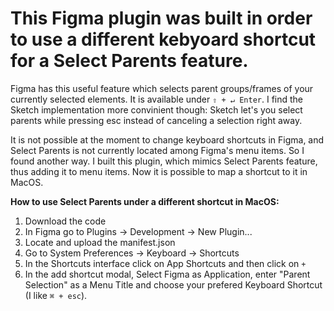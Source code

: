 

# This Figma plugin was built in order to use a different kebyoard shortcut for a Select Parents feature.

Figma has this useful feature which selects parent groups/frames of your currently selected elements. It is available under `⇧ + ↵ Enter`. I find the Sketch implementation more convinient though: Sketch let's you select parents while pressing esc instead of canceling a selection right away.

It is not possible at the moment to change keyboard shortcuts in Figma, and Select Parents is not currently located among Figma's menu items. So I found another way. I built this plugin, which mimics Select Parents feature, thus adding it to menu items. Now it is possible to map a shortcut to it in MacOS.

**How to use Select Parents under a different shortcut in MacOS:**
1. Download the code
2. In Figma go to Plugins → Development → New Plugin...
3. Locate and upload the manifest.json
4. Go to System Preferences → Keyboard → Shortcuts
5. In the Shortcuts interface click on App Shortcuts and then click on `+`
6. In the add shortcut modal, Select Figma as Application, enter "Parent Selection" as a Menu Title and choose your prefered Keyboard Shortcut (I like `⌘ + esc`).